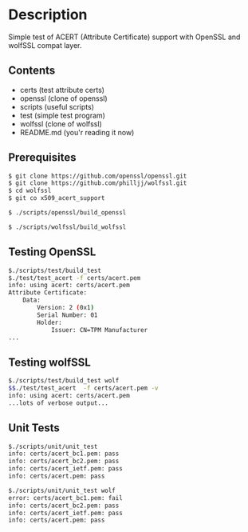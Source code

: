 # Description

Simple test of ACERT (Attribute Certificate) support with OpenSSL
and wolfSSL compat layer.

## Contents

- certs (test attribute certs)
- openssl (clone of openssl)
- scripts (useful scripts)
- test (simple test program)
- wolfssl (clone of wolfssl)
- README.md (you'r reading it now)

## Prerequisites

```sh
$ git clone https://github.com/openssl/openssl.git
$ git clone https://github.com/philljj/wolfssl.git
$ cd wolfssl
$ git co x509_acert_support
```

```sh
$ ./scripts/openssl/build_openssl
```

```sh
$ ./scripts/wolfssl/build_wolfssl
```

## Testing OpenSSL

```sh
$./scripts/test/build_test
$./test/test_acert -f certs/acert.pem
info: using acert: certs/acert.pem
Attribute Certificate:
    Data:
        Version: 2 (0x1)
        Serial Number: 01
        Holder:
            Issuer: CN=TPM Manufacturer
...
```

## Testing wolfSSL

```sh
$./scripts/test/build_test wolf
$$./test/test_acert  -f certs/acert.pem -v
info: using acert: certs/acert.pem
...lots of verbose output...
```

## Unit Tests

```sh
$./scripts/unit/unit_test 
info: certs/acert_bc1.pem: pass
info: certs/acert_bc2.pem: pass
info: certs/acert_ietf.pem: pass
info: certs/acert.pem: pass
```

```sh
$./scripts/unit/unit_test wolf
error: certs/acert_bc1.pem: fail
info: certs/acert_bc2.pem: pass
info: certs/acert_ietf.pem: pass
info: certs/acert.pem: pass
```
